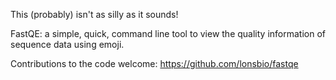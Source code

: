 This (probably) isn't as silly as it sounds! 

FastQE: a simple, quick, command line tool to view the quality information of sequence data using emoji. 

Contributions to the code welcome:
https://github.com/lonsbio/fastqe